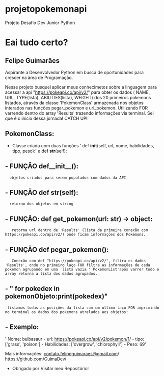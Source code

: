 # projetopokemonapi
Projeto Desafio Dev Junior Python
 
# Eai tudo certo?
 
## Felipe Guimarães
 
Aspirante a Desenvolvedor Python em busca de oportunidades para crescer na àrea de Programação.
 
 
Nesse projeto busquei aplicar meus conhecimetos sobre a linguagem para acessar a api "https://pokeapi.co/api/v2/" para obter os dados 
( NAME, URL, TYPE(lista), ABILITIES(lista), WEIGHT) dos 20 primeiros pokemons listados, através da classe 'PokemonClass' armazenada nos objetos interados nas funções pegar_pokemon e url_pokemon. Utilizando  FOR varrendo dentro do array 'Results' trazendo informações via terminal. Sei que é o inicio dessa jornada! CATCH UP! 


## PokemonClass:
  - Classe criada com duas funções ' def __init__(self, url, nome, habilidades, tipo, peso):' e def __str__(self):
   
 ## - FUNÇÃO def__init__():
      objetos criados para serem populados com dados da API
   
 ## - FUNÇÃO def __str__(self):
      retorno dos objetos em string
   
## -  FUNÇÃO: def get_pokemon(url: str) -> object:
       retorna url dentro de 'Results' (lista da primeira conexão com https://pokeapi.co/api/v2/) onde ficam informações dos Pokémons.
   
 ## -  FUNÇÃO def pegar_pokemon(): 
       Conexão com def "https://pokeapi.co/api/v2/", filtra os dados 'Results', onde no primeiro laço FOR filtra as informações de cada pokemon agrupando em uma  lista vazia ' PokemonList'após varrer todo o array returna a lista dos dados agrupados.
   
## - " for pokedex in pokemonObjeto:print(pokedex)"
     listamos todas as posições da lista com um ultimo laço FOR imprimindo no terminal os dados dos pokemons atrelados aos objetos:
   
 ##  - Exemplo: 
   ' Nome: bulbasaur - url: https://pokeapi.co/api/v2/pokemon/1/ - tipo:['grass', 'poison'] - Habilidades: ['overgrow', 'chlorophyll'] - Peso: 69'
   
    
   
  Mais informações: contato.felipeguimaraes@gmail.com/ https://github.com/GuimaDev/

- Obrigado por Visitar meu Repositório!
 


